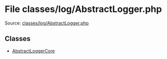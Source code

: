 File classes/log/AbstractLogger.php
=========

Source: [classes/log/AbstractLogger.php](https://github.com/PrestaShop/PrestaShop/blob/1.6.1.2/classes/log/AbstractLogger.php)


Classes
-------

* [AbstractLoggerCore](class.AbstractLoggerCore.md)

